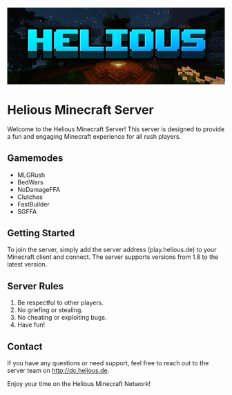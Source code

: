 ![GitHub Banner](GITHUB-BANNER.png)

# Helious Minecraft Server

Welcome to the Helious Minecraft Server! This server is designed to provide a fun and engaging Minecraft experience for all rush players.

## Gamemodes

- MLGRush
- BedWars
- NoDamageFFA
- Clutches
- FastBuilder
- SGFFA

## Getting Started

To join the server, simply add the server address (play.helious.de) to your Minecraft client and connect. The server supports versions from 1.8 to the latest version. 

## Server Rules

1. Be respectful to other players.
2. No griefing or stealing.
3. No cheating or exploiting bugs.
4. Have fun!

## Contact

If you have any questions or need support, feel free to reach out to the server team on http://dc.helious.de.

Enjoy your time on the Helious Minecraft Network!